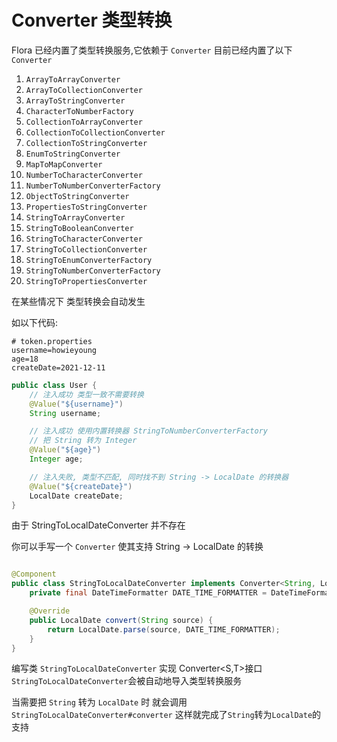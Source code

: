 # Converter 类型转换

Flora 已经内置了类型转换服务,它依赖于 `Converter`
目前已经内置了以下 `Converter`

1. `ArrayToArrayConverter`
2. `ArrayToCollectionConverter`
3. `ArrayToStringConverter`
4. `CharacterToNumberFactory`
5. `CollectionToArrayConverter`
6. `CollectionToCollectionConverter`
7. `CollectionToStringConverter`
8. `EnumToStringConverter`
9. `MapToMapConverter`
10. `NumberToCharacterConverter`
11. `NumberToNumberConverterFactory`
12. `ObjectToStringConverter`
13. `PropertiesToStringConverter`
14. `StringToArrayConverter`
15. `StringToBooleanConverter`
16. `StringToCharacterConverter`
17. `StringToCollectionConverter`
18. `StringToEnumConverterFactory`
19. `StringToNumberConverterFactory`
20. `StringToPropertiesConverter`

在某些情况下 类型转换会自动发生

如以下代码:

```properties
# token.properties
username=howieyoung
age=18
createDate=2021-12-11
```

```java
public class User {
    // 注入成功 类型一致不需要转换
    @Value("${username}")
    String username;

    // 注入成功 使用内置转换器 StringToNumberConverterFactory 
    // 把 String 转为 Integer
    @Value("${age}")
    Integer age;

    // 注入失败, 类型不匹配, 同时找不到 String -> LocalDate 的转换器
    @Value("${createDate}")
    LocalDate createDate;
}
```

由于 StringToLocalDateConverter 并不存在

你可以手写一个 `Converter` 使其支持 String -> LocalDate 的转换

```java

@Component
public class StringToLocalDateConverter implements Converter<String, LocalDate> {
    private final DateTimeFormatter DATE_TIME_FORMATTER = DateTimeFormatter.ofPattern("yyyy-MM-dd");

    @Override
    public LocalDate convert(String source) {
        return LocalDate.parse(source, DATE_TIME_FORMATTER);
    }
}
```

编写类 `StringToLocalDateConverter` 实现 Converter<S,T>接口  
`StringToLocalDateConverter`会被自动地导入类型转换服务

当需要把 `String` 转为 `LocalDate` 时 就会调用 `StringToLocalDateConverter#converter`
这样就完成了`String`转为`LocalDate`的支持
